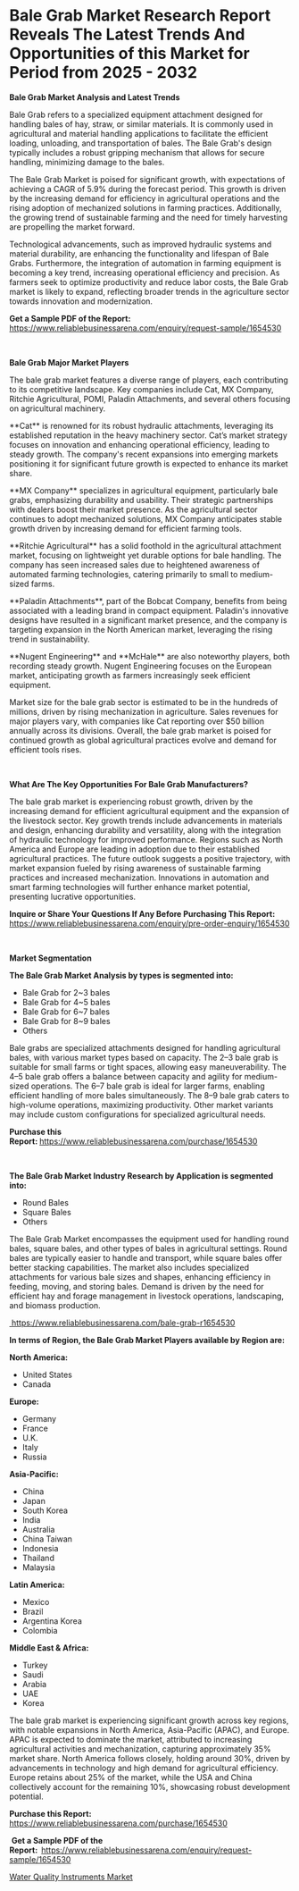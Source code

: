 <p><h1>Bale Grab Market Research Report Reveals The Latest Trends And Opportunities of this Market for Period from 2025 - 2032</h1></p><p><strong>Bale Grab Market Analysis and Latest Trends</strong></p>
<p><p>Bale Grab refers to a specialized equipment attachment designed for handling bales of hay, straw, or similar materials. It is commonly used in agricultural and material handling applications to facilitate the efficient loading, unloading, and transportation of bales. The Bale Grab's design typically includes a robust gripping mechanism that allows for secure handling, minimizing damage to the bales.</p><p>The Bale Grab Market is poised for significant growth, with expectations of achieving a CAGR of 5.9% during the forecast period. This growth is driven by the increasing demand for efficiency in agricultural operations and the rising adoption of mechanized solutions in farming practices. Additionally, the growing trend of sustainable farming and the need for timely harvesting are propelling the market forward.</p><p>Technological advancements, such as improved hydraulic systems and material durability, are enhancing the functionality and lifespan of Bale Grabs. Furthermore, the integration of automation in farming equipment is becoming a key trend, increasing operational efficiency and precision. As farmers seek to optimize productivity and reduce labor costs, the Bale Grab market is likely to expand, reflecting broader trends in the agriculture sector towards innovation and modernization.</p></p>
<p><strong>Get a Sample PDF of the Report:&nbsp;</strong> <a href="https://www.reliablebusinessarena.com/enquiry/request-sample/1654530?utm_campaign=2110&utm_medium=2&utm_source=Github&utm_content=ia&utm_term=23022025&utm_id=bale-grab">https://www.reliablebusinessarena.com/enquiry/request-sample/1654530</a></p>
<p>&nbsp;</p>
<p><strong>Bale Grab Major Market Players</strong></p>
<p><p>The bale grab market features a diverse range of players, each contributing to its competitive landscape. Key companies include Cat, MX Company, Ritchie Agricultural, POMI, Paladin Attachments, and several others focusing on agricultural machinery.</p><p>**Cat** is renowned for its robust hydraulic attachments, leveraging its established reputation in the heavy machinery sector. Cat’s market strategy focuses on innovation and enhancing operational efficiency, leading to steady growth. The company's recent expansions into emerging markets positioning it for significant future growth is expected to enhance its market share.</p><p>**MX Company** specializes in agricultural equipment, particularly bale grabs, emphasizing durability and usability. Their strategic partnerships with dealers boost their market presence. As the agricultural sector continues to adopt mechanized solutions, MX Company anticipates stable growth driven by increasing demand for efficient farming tools.</p><p>**Ritchie Agricultural** has a solid foothold in the agricultural attachment market, focusing on lightweight yet durable options for bale handling. The company has seen increased sales due to heightened awareness of automated farming technologies, catering primarily to small to medium-sized farms.</p><p>**Paladin Attachments**, part of the Bobcat Company, benefits from being associated with a leading brand in compact equipment. Paladin's innovative designs have resulted in a significant market presence, and the company is targeting expansion in the North American market, leveraging the rising trend in sustainability.</p><p>**Nugent Engineering** and **McHale** are also noteworthy players, both recording steady growth. Nugent Engineering focuses on the European market, anticipating growth as farmers increasingly seek efficient equipment.</p><p>Market size for the bale grab sector is estimated to be in the hundreds of millions, driven by rising mechanization in agriculture. Sales revenues for major players vary, with companies like Cat reporting over $50 billion annually across its divisions. Overall, the bale grab market is poised for continued growth as global agricultural practices evolve and demand for efficient tools rises.</p></p>
<p>&nbsp;</p>
<p><strong>What Are The Key Opportunities For Bale Grab Manufacturers?</strong></p>
<p><p>The bale grab market is experiencing robust growth, driven by the increasing demand for efficient agricultural equipment and the expansion of the livestock sector. Key growth trends include advancements in materials and design, enhancing durability and versatility, along with the integration of hydraulic technology for improved performance. Regions such as North America and Europe are leading in adoption due to their established agricultural practices. The future outlook suggests a positive trajectory, with market expansion fueled by rising awareness of sustainable farming practices and increased mechanization. Innovations in automation and smart farming technologies will further enhance market potential, presenting lucrative opportunities.</p></p>
<p><strong>Inquire or Share Your Questions If Any Before Purchasing This Report:</strong> <a href="https://www.reliablebusinessarena.com/enquiry/pre-order-enquiry/1654530?utm_campaign=2110&utm_medium=2&utm_source=Github&utm_content=ia&utm_term=23022025&utm_id=bale-grab">https://www.reliablebusinessarena.com/enquiry/pre-order-enquiry/1654530</a></p>
<p>&nbsp;</p>
<p><strong>Market Segmentation</strong></p>
<p><strong>The Bale Grab Market Analysis by types is segmented into:</strong></p>
<p><ul><li>Bale Grab for 2~3 bales</li><li>Bale Grab for 4~5 bales</li><li>Bale Grab for 6~7 bales</li><li>Bale Grab for 8~9 bales</li><li>Others</li></ul></p>
<p><p>Bale grabs are specialized attachments designed for handling agricultural bales, with various market types based on capacity. The 2–3 bale grab is suitable for small farms or tight spaces, allowing easy maneuverability. The 4–5 bale grab offers a balance between capacity and agility for medium-sized operations. The 6–7 bale grab is ideal for larger farms, enabling efficient handling of more bales simultaneously. The 8–9 bale grab caters to high-volume operations, maximizing productivity. Other market variants may include custom configurations for specialized agricultural needs.</p></p>
<p><strong>Purchase this Report:&nbsp;</strong><a href="https://www.reliablebusinessarena.com/purchase/1654530?utm_campaign=2110&utm_medium=2&utm_source=Github&utm_content=ia&utm_term=23022025&utm_id=bale-grab">https://www.reliablebusinessarena.com/purchase/1654530</a></p>
<p>&nbsp;</p>
<p><strong>The Bale Grab Market Industry Research by Application is segmented into:</strong></p>
<p><ul><li>Round Bales</li><li>Square Bales</li><li>Others</li></ul></p>
<p><p>The Bale Grab Market encompasses the equipment used for handling round bales, square bales, and other types of bales in agricultural settings. Round bales are typically easier to handle and transport, while square bales offer better stacking capabilities. The market also includes specialized attachments for various bale sizes and shapes, enhancing efficiency in feeding, moving, and storing bales. Demand is driven by the need for efficient hay and forage management in livestock operations, landscaping, and biomass production.</p></p>
<p><a href="https://www.reliablebusinessarena.com/bale-grab-r1654530?utm_campaign=2110&utm_medium=2&utm_source=Github&utm_content=ia&utm_term=23022025&utm_id=bale-grab">&nbsp;https://www.reliablebusinessarena.com/bale-grab-r1654530</a></p>
<p><strong>In terms of Region, the Bale Grab Market Players available by Region are:</strong></p>
<p>
    <p> <strong> North America: </strong>
        <ul>
            <li>United States</li>
            <li>Canada</li>
        </ul>
        </p> 
    <p> <strong> Europe: </strong>
        <ul>
            <li>Germany</li>
            <li>France</li>
            <li>U.K.</li>
            <li>Italy</li>
            <li>Russia</li>
        </ul>
        </p> 
    <p> <strong> Asia-Pacific: </strong>
        <ul>
            <li>China</li>
            <li>Japan</li>
            <li>South Korea</li>
            <li>India</li>
            <li>Australia</li>
            <li>China Taiwan</li>
            <li>Indonesia</li>
            <li>Thailand</li>
            <li>Malaysia</li>
        </ul>
        </p> 
    <p> <strong> Latin America: </strong>
        <ul>
            <li>Mexico</li>
            <li>Brazil</li>
            <li>Argentina Korea</li>
            <li>Colombia</li>
        </ul>
        </p> 
    <p> <strong> Middle East & Africa: </strong>
        <ul>
            <li>Turkey</li>
            <li>Saudi</li>
            <li>Arabia</li>
            <li>UAE</li>
            <li>Korea</li>
        </ul>
    </p>
    </p>
<p><p>The bale grab market is experiencing significant growth across key regions, with notable expansions in North America, Asia-Pacific (APAC), and Europe. APAC is expected to dominate the market, attributed to increasing agricultural activities and mechanization, capturing approximately 35% market share. North America follows closely, holding around 30%, driven by advancements in technology and high demand for agricultural efficiency. Europe retains about 25% of the market, while the USA and China collectively account for the remaining 10%, showcasing robust development potential.</p></p>
<p><strong>Purchase this Report: </strong><a href="https://www.reliablebusinessarena.com/purchase/1654530?utm_campaign=2110&utm_medium=2&utm_source=Github&utm_content=ia&utm_term=23022025&utm_id=bale-grab">https://www.reliablebusinessarena.com/purchase/1654530</a></p>
<p>&nbsp;<strong>Get a Sample PDF of the Report:&nbsp;&nbsp;</strong><a href="https://www.reliablebusinessarena.com/enquiry/request-sample/1654530?utm_campaign=2110&utm_medium=2&utm_source=Github&utm_content=ia&utm_term=23022025&utm_id=bale-grab">https://www.reliablebusinessarena.com/enquiry/request-sample/1654530</a></p>
<p><strong></strong></p>
<p><p><a href="https://github.com/JakirUddin651/Market-Research-Report-List-1/blob/main/water-quality-instruments-market.md?utm_campaign=2110&utm_medium=2&utm_source=Github&utm_content=ia&utm_term=23022025&utm_id=bale-grab">Water Quality Instruments Market</a></p></p>
